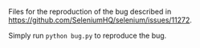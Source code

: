 Files for the reproduction of the bug described in https://github.com/SeleniumHQ/selenium/issues/11272.

Simply run `python bug.py` to reproduce the bug.
